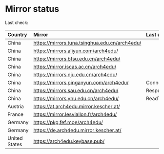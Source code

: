 <script src="./time.js"></script>
# Mirror status
Last check: <script type="text/javascript">localize(1670416645.6130655);</script>

|Country|Mirror|Last update|
|:------|:-----|:----------|
|China|https://mirrors.tuna.tsinghua.edu.cn/arch4edu/|<script type="text/javascript">localize(1670395093);</script>|
|China|https://mirrors.aliyun.com/arch4edu/|<script type="text/javascript">localize(1670308429);</script>|
|China|https://mirrors.bfsu.edu.cn/arch4edu/|<script type="text/javascript">localize(1670395093);</script>|
|China|https://mirror.iscas.ac.cn/arch4edu/|<script type="text/javascript">localize(1670395093);</script>|
|China|https://mirrors.nju.edu.cn/arch4edu/|<script type="text/javascript">localize(1670308429);</script>|
|China|https://mirrors.pinganyun.com/arch4edu/|ConnectTimeout|
|China|https://mirrors.sau.edu.cn/arch4edu/|Response 500|
|China|https://mirrors.ynu.edu.cn/arch4edu/|ReadTimeout|
|Austria|https://at.arch4edu.mirror.kescher.at/|<script type="text/javascript">localize(1670395093);</script>|
|France|https://mirror.lesviallon.fr/arch4edu/|<script type="text/javascript">localize(1670395093);</script>|
|Germany|https://pkg.fef.moe/arch4edu/|<script type="text/javascript">localize(1670395093);</script>|
|Germany|https://de.arch4edu.mirror.kescher.at/|<script type="text/javascript">localize(1670395093);</script>|
|United States|https://arch4edu.keybase.pub/|<script type="text/javascript">localize(1670351778);</script>|

<script src="./tablefilter/tablefilter.js"></script>
<script src="./table.js"></script>